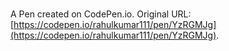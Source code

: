 # 

A Pen created on CodePen.io. Original URL: [https://codepen.io/rahulkumar111/pen/YzRGMJg](https://codepen.io/rahulkumar111/pen/YzRGMJg).

